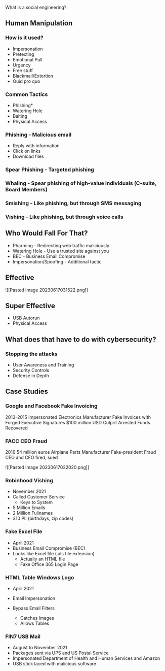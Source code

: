 
What is a social engineering?
## Human Manipulation

### How is it used?
- Impersonation
- Pretexting
- Emotional Pull
- Urgency
- Free stuff
- Blackmail/Extortion
- Quid pro quo

### Common Tactics

- Phishing*
- Watering Hole
- Baiting
- Physical Access


### Phishing - Malicious email

- Reply with information
- Click on links
- Download files

### Spear Phishing - Targeted phishing

### Whaling - Spear phishing of high-value individuals (C-suite, Board Members)

### Smishing - Like phishing, but through SMS messaging

### Vishing - Like phishing, but through voice calls

## Who Would Fall For That?

- Pharming - Redirecting web traffic maliciously
- Watering Hole - Use a trusted site against you
- BEC - Business Email Compromise
- Impersonation/Spoofing - Additional tactic

## Effective
![[Pasted image 20230617031522.png]]

## Super Effective
- USB Autorun
- Physical Access

## What does that have to do with cybersecurity?
### Stopping the attacks
- User Awareness and Training
- Security Controls
- Defense in Depth

## Case Studies

### Google and Facebook Fake Invoicing

2013-2015
Impersonated Electronics Manufacturer
Fake Invoices with Forged Executive Signatures
$100 million USD
Culprit Arrested
Funds Recovered

### FACC CEO Fraud
2016
54 million euros
Airplane Parts Manufacturer
Fake-president Fraud
CEO and CFO fired, sued

![[Pasted image 20230617032020.png]]

### Robinhood Vishing
- November 2021
- Called Customer Service
	- Keys to System
 - 5 Million Emails
- 2 Million Fullnames
- 310 PII (birthdays, zip codes)

### Fake Excel File
- April 2021
- Business Email Compromise (BEC)
- Looks like Excel file (.xls file extension)
	- Actually an HTML file
	- Fake Office 365 Login Page

### HTML Table Windows Logo
- April 2021

- Email Impersonation
- Bypass Email Filters
	- Catches Images
	- Allows Tables

### FIN7 USB Mail
- August to November 2021
- Packages sent via UPS and US Postal Service
- Impersonated Department of Health and Human Services and Amazon
- USB stick laced with malicious software